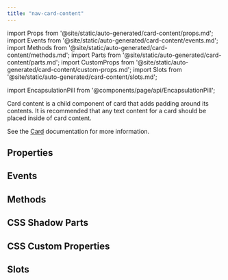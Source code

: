 ```yaml
---
title: "nav-card-content"
---
```

import Props from '@site/static/auto-generated/card-content/props.md';
import Events from '@site/static/auto-generated/card-content/events.md';
import Methods from '@site/static/auto-generated/card-content/methods.md';
import Parts from '@site/static/auto-generated/card-content/parts.md';
import CustomProps from '@site/static/auto-generated/card-content/custom-props.md';
import Slots from '@site/static/auto-generated/card-content/slots.md';

import EncapsulationPill from '@components/page/api/EncapsulationPill';


Card content is a child component of card that adds padding around its contents. It is recommended that any text content for a card should be placed inside of card content.

See the [Card](./card) documentation for more information.


## Properties
<Props />

## Events
<Events />

## Methods
<Methods />

## CSS Shadow Parts
<Parts />

## CSS Custom Properties
<CustomProps />

## Slots
<Slots />

